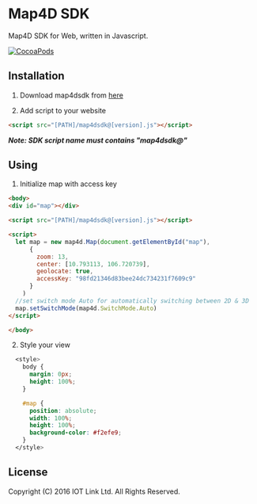 # Map4D SDK

Map4D SDK for Web, written in Javascript.

[![CocoaPods](https://raw.githubusercontent.com/iotlinkadmin/map4d-web-sdk/master/sdk/map4dweb.png)](https://map4d.vn) 


## Installation

1. Download map4dsdk from [here](https://raw.githubusercontent.com/iotlinkadmin/map4d-web-sdk/master/sdk/map4dsdk@1.0.1.js)

2. Add script to your website
```html
<script src="[PATH]/map4dsdk@[version].js"></script>
```

***Note: SDK script name must contains "map4dsdk@"***

## Using

1. Initialize map with access key

```html
<body>
<div id="map"></div>

<script src="[PATH]/map4dsdk@[version].js"></script>

<script>
  let map = new map4d.Map(document.getElementById("map"),
      {
        zoom: 13,
        center: [10.793113, 106.720739],
        geolocate: true,
        accessKey: "98fd21346d83bee24dc734231f7609c9"
      }
    )
  //set switch mode Auto for automatically switching between 2D & 3D
  map.setSwitchMode(map4d.SwitchMode.Auto)
</script>

</body>
```

2. Style your view

```css
  <style>
	body {
	  margin: 0px;
	  height: 100%;
	}

	#map {
	  position: absolute;
	  width: 100%;
	  height: 100%;
	  background-color: #f2efe9;
	}
  </style>
  ```

License
-------

Copyright (C) 2016 IOT Link Ltd. All Rights Reserved.
